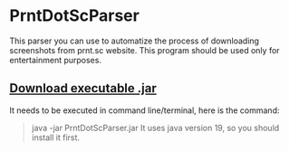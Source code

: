 # PrntDotScParser
This parser you can use to automatize the process of downloading screenshots from prnt.sc website. This program should be used only for entertainment purposes.
## [Download executable .jar](https://github.com/BeshenyiMaksimRobot/PrntDotScParser/blob/master/out/artifacts/PrntDotScParser_jar/PrntDotScParser.jar)
It needs to be executed in command line/terminal, here is the command:
> java -jar PrntDotScParser.jar
It uses java version 19, so you should install it first.
